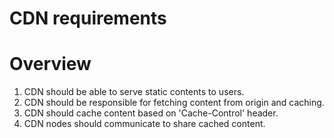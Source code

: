 # CDN requirements

# Overview

1. CDN should be able to serve static contents to users.
2. CDN should be responsible for fetching content from origin and caching.
3. CDN should cache content based on 'Cache-Control' header.
4. CDN nodes should communicate to share cached content.


